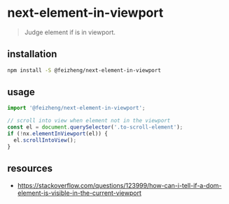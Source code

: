 # next-element-in-viewport
> Judge element if is in viewport.

## installation
```bash
npm install -S @feizheng/next-element-in-viewport
```

## usage
```js
import '@feizheng/next-element-in-viewport';

// scroll into view when element not in the viewport
const el = document.querySelector('.to-scroll-element');
if (!nx.elementInViewport(el)) {
  el.scrollIntoView();
}
```

## resources
- https://stackoverflow.com/questions/123999/how-can-i-tell-if-a-dom-element-is-visible-in-the-current-viewport
